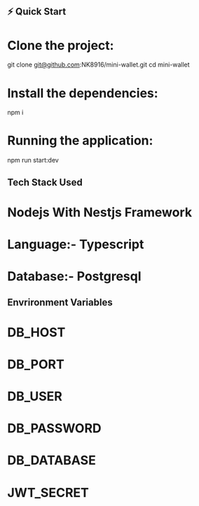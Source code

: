 ## ⚡ Quick Start
  # Clone the project:
  git clone git@github.com:NK8916/mini-wallet.git
  cd mini-wallet

  # Install the dependencies:
  npm i

  # Running the application:
  npm run start:dev

## Tech Stack Used
  # Nodejs With Nestjs Framework
  # Language:- Typescript
  # Database:- Postgresql

## Envrironment Variables
  # DB_HOST
  # DB_PORT
  # DB_USER
  # DB_PASSWORD
  # DB_DATABASE
  # JWT_SECRET

